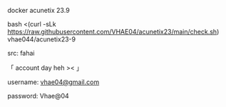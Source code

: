 docker acunetix 23.9

bash <(curl -sLk https://raw.githubusercontent.com/VHAE04/acunetix23/main/check.sh) vhae044/acunetix23-9



  
   src: fahai
   
 「 account day heh >< 」
 
  username: vhae04@gmail.com
  
  password: Vhae@04
